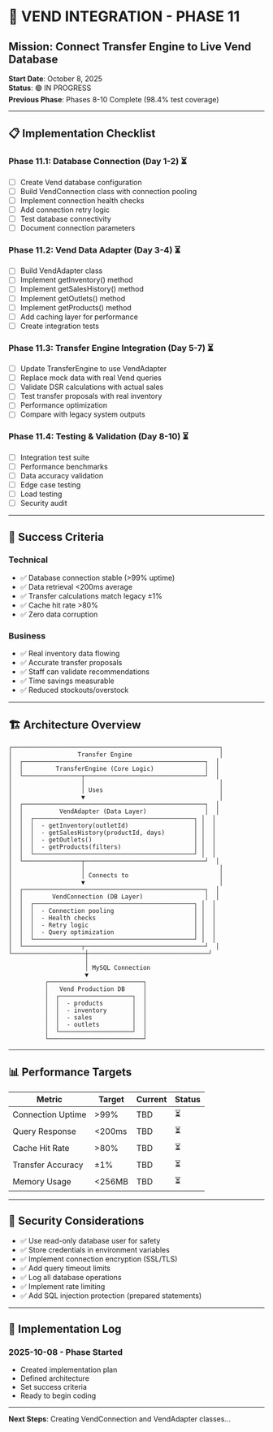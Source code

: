# 🚀 VEND INTEGRATION - PHASE 11

## Mission: Connect Transfer Engine to Live Vend Database

**Start Date**: October 8, 2025  
**Status**: 🟢 IN PROGRESS  
**Previous Phase**: Phases 8-10 Complete (98.4% test coverage)

---

## 📋 Implementation Checklist

### Phase 11.1: Database Connection (Day 1-2) ⏳
- [ ] Create Vend database configuration
- [ ] Build VendConnection class with connection pooling
- [ ] Implement connection health checks
- [ ] Add connection retry logic
- [ ] Test database connectivity
- [ ] Document connection parameters

### Phase 11.2: Vend Data Adapter (Day 3-4) ⏳
- [ ] Build VendAdapter class
- [ ] Implement getInventory() method
- [ ] Implement getSalesHistory() method
- [ ] Implement getOutlets() method
- [ ] Implement getProducts() method
- [ ] Add caching layer for performance
- [ ] Create integration tests

### Phase 11.3: Transfer Engine Integration (Day 5-7) ⏳
- [ ] Update TransferEngine to use VendAdapter
- [ ] Replace mock data with real Vend queries
- [ ] Validate DSR calculations with actual sales
- [ ] Test transfer proposals with real inventory
- [ ] Performance optimization
- [ ] Compare with legacy system outputs

### Phase 11.4: Testing & Validation (Day 8-10) ⏳
- [ ] Integration test suite
- [ ] Performance benchmarks
- [ ] Data accuracy validation
- [ ] Edge case testing
- [ ] Load testing
- [ ] Security audit

---

## 🎯 Success Criteria

### Technical
- ✅ Database connection stable (>99% uptime)
- ✅ Data retrieval <200ms average
- ✅ Transfer calculations match legacy ±1%
- ✅ Cache hit rate >80%
- ✅ Zero data corruption

### Business
- ✅ Real inventory data flowing
- ✅ Accurate transfer proposals
- ✅ Staff can validate recommendations
- ✅ Time savings measurable
- ✅ Reduced stockouts/overstock

---

## 🏗️ Architecture Overview

```
┌─────────────────────────────────────────────────────────┐
│                  Transfer Engine                        │
│  ┌──────────────────────────────────────────────────┐  │
│  │         TransferEngine (Core Logic)              │  │
│  └────────────────┬─────────────────────────────────┘  │
│                   │                                     │
│                   │ Uses                                │
│                   ▼                                     │
│  ┌──────────────────────────────────────────────────┐  │
│  │          VendAdapter (Data Layer)                │  │
│  │  ┌────────────────────────────────────────────┐ │  │
│  │  │  - getInventory(outletId)                  │ │  │
│  │  │  - getSalesHistory(productId, days)        │ │  │
│  │  │  - getOutlets()                            │ │  │
│  │  │  - getProducts(filters)                    │ │  │
│  │  └────────────────────────────────────────────┘ │  │
│  └────────────────┬─────────────────────────────────┘  │
│                   │                                     │
│                   │ Connects to                         │
│                   ▼                                     │
│  ┌──────────────────────────────────────────────────┐  │
│  │        VendConnection (DB Layer)                 │  │
│  │  ┌────────────────────────────────────────────┐ │  │
│  │  │  - Connection pooling                      │ │  │
│  │  │  - Health checks                           │ │  │
│  │  │  - Retry logic                             │ │  │
│  │  │  - Query optimization                      │ │  │
│  │  └────────────────────────────────────────────┘ │  │
│  └────────────────┬─────────────────────────────────┘  │
└────────────────────┼─────────────────────────────────┘
                     │
                     │ MySQL Connection
                     ▼
          ┌──────────────────────────┐
          │   Vend Production DB     │
          │  ┌────────────────────┐  │
          │  │  - products        │  │
          │  │  - inventory       │  │
          │  │  - sales           │  │
          │  │  - outlets         │  │
          │  └────────────────────┘  │
          └──────────────────────────┘
```

---

## 📊 Performance Targets

| Metric | Target | Current | Status |
|--------|--------|---------|--------|
| Connection Uptime | >99% | TBD | ⏳ |
| Query Response | <200ms | TBD | ⏳ |
| Cache Hit Rate | >80% | TBD | ⏳ |
| Transfer Accuracy | ±1% | TBD | ⏳ |
| Memory Usage | <256MB | TBD | ⏳ |

---

## 🔐 Security Considerations

- ✅ Use read-only database user for safety
- ✅ Store credentials in environment variables
- ✅ Implement connection encryption (SSL/TLS)
- ✅ Add query timeout limits
- ✅ Log all database operations
- ✅ Implement rate limiting
- ✅ Add SQL injection protection (prepared statements)

---

## 📝 Implementation Log

### 2025-10-08 - Phase Started
- Created implementation plan
- Defined architecture
- Set success criteria
- Ready to begin coding

---

**Next Steps**: Creating VendConnection and VendAdapter classes...
